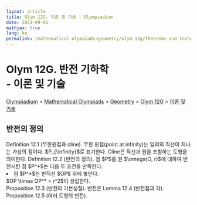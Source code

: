 ```yaml
---
layout: article
title: Olym 12G. 이론 및 기술 | Olympiadium
date: 2021-09-01
mathjax: true
lang: ko
permalink: /mathematical-olympiads/geometry/olym-12g/theorems-and-techniques/
---
```

# Olym 12G. 반전 기하학 <br> <ssup> - 이론 및 기술</ssup>

<a href="{{ site.homeurl }}">Olympiadium</a> > <a href="{{ site.homeurl }}mathematical-olympiads/">Mathematical Olympiads</a> > <a href="{{ site.homeurl }}mathematical-olympiads/geometry/">Geometry</a> > <a href="{{ site.homeurl }}mathematical-olympiads/geometry/olym-12g/">Olym 12G</a> > <a href="{{ site.homeurl }}mathematical-olympiads/geometry/olym-12g/theorems-and-techniques/">이론 및 기술</a>

## 반전의 정의

<yellowboard>
	Definition 12.1 (무한원점과 cline). 무한 원점(point at infinity)는 임의의 직선이 지나는 가상의 점이다. $P_{\infinity}$로 표기한다. Cline은 직선과 원을 포함하는 도형을 의미한다.
</yellowboard>
<yellowboard>
	Definition 12.2 (반전의 정의). 점 $P$를 원 $\omega(O, r)$에 대하여 반전시킨 점 $P^*$는 다음 두 조건을 만족한다. 
	<li>
		점 $P^*$는 반직선 $OP$ 위에 놓인다. <br>
		$OP \times OP^* = r^2$이 성립한다. 
	</li>
</yellowboard>
<orangeboard>
	Proposition 12.3 (반전의 기본성질). 반전은 
</orangeboard>
<greenboard>
	Lemma 12.4 (반전점과 각). 
</greenboard>
<orangeboard>
	Proposition 12.5 (여러 도형의 반전). 
